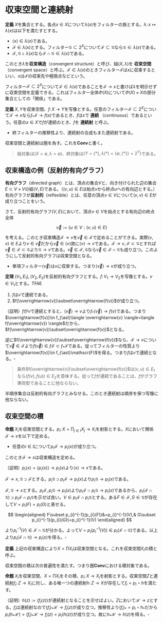 
# 収束空間と連続射

__定義__ $X$を集合とする。各点$x\in X$について$\lambda(x)$をフィルターの族とする。$\lambda\colon x\mapsto\lambda(x)$は以下を満たすとする。

- $\langle x \rangle\in\lambda(x)$である。
- $\mathscr{F}\in\lambda(x)$とする。フィルター$\mathscr{G}\subset 2^{X}$について$\mathscr{F}\subset\mathscr{G}$なら$\mathscr{G}\in\lambda(x)$である。
- $\mathscr{F}, \mathscr{G}\in\lambda(x)$なら$\mathscr{F}\cap\mathscr{G}\in\lambda(x)$である。

このとき$\lambda$を**収束構造**（convergent structure）と呼び、組$(X, \lambda)$を **収束空間** （convergent space）と呼ぶ。$\mathscr{F}\in\lambda(x)$のときフィルター$\mathscr{F}$は$x$に収束するといい、$x$は$\mathscr{F}$の収束先や極限点などという。

フィルター$\mathscr{F}\subset 2^{X}$について$\mathscr{F}\in\lambda(x)$であることを$\mathscr{F}\rightarrow x$と書けば$\lambda$を明示せずに収束空間を定義できる。これはフィルター全体$\Phi(X)$について$\Phi(X)\times X$の部分集合としての「関係」である。

__定義__ $X, Y$を収束空間、$f\colon X\rightarrow Y$を写像とする。任意のフィルター$\mathscr{F}\subset 2^{X}$について$\mathscr{F}\rightarrow x$なら$f_{\ast}\mathscr{F}\rightarrow f(x)$であるとき、$f$は$x$で **連続** （continuous）であるという。任意の$x\in X$で$f$が連続のとき、$f$を **連続射** と呼ぶ。

- 終フィルターの推移性より、連続射の合成もまた連続射である。

収束空間と連続射は圏を為す。これを$\mathbf{Conv}$と書く。

> 始対象は$(X=\emptyset, \lambda=\emptyset)$、終対象は$(Y=\lbrace \ast \rbrace, \lambda(\ast)=\lbrace\emptyset, \lbrace \ast \rbrace \rbrace=2^{Y})$である。


## 収束構造の例（反射的有向グラフ）

**有向グラフ**（directed graph）とは、頂点の集合$V$と、向き付けられた辺の集合$E\subset V\times V$の組$(V, E)$である。（$(v, u)\in E$は始点$v$から終点$u$への有向辺とする。）有向グラフが**反射的**（reflexible）とは、任意の頂点$v\in V$について$(v, v)\in E$が成り立つことをいう。

さて、反射的有向グラフ$(V, E)$において、頂点$v\in V$を始点とする有向辺の終点全体

$$
\overrightarrow{v}:=\lbrace u\in V : (v, u)\in E \rbrace
$$

を考える。このとき収束構造$\mathscr{F}\rightarrow v$を$\overrightarrow{v}\in\mathscr{F}$で定めることができる。実際$(v, v)\in E$より$v\in\overrightarrow{v}$だから$\overrightarrow{v}\in\langle v \rangle$故に$\langle v \rangle\rightarrow v$である。$\mathscr{F}\rightarrow v, \mathscr{F}\subset\mathscr{G}$とすれば$\overrightarrow{v}\in\mathscr{F}\subset\mathscr{G}$より$\mathscr{G}\rightarrow v$である。$\overrightarrow{v}\in\mathscr{F}, \mathscr{G}$なら$\overrightarrow{v}\in\mathscr{F}\cap\mathscr{G}$も成り立つ。このようにして反射的有向グラフは収束空間となる。

- 単項フィルター$\langle \overrightarrow{v} \rangle$は$v$に収束する。つまり$\langle \overrightarrow{v} \rangle\rightarrow v$が成り立つ。

__定理__ $(V_{1}, E_{1}), (V_{2}, E_{2})$を反射的有向グラフとする。$f\colon V_{1}\rightarrow V_{2}$を写像とする。$v\in V_{1}$とする。TFAE

1. $f$は$v$で連続である。
1. $f(\overrightarrow{v})\subset\overrightarrow{f(v)}$が成り立つ。

（証明）$f$が$v$で連続とすると、$\langle \overrightarrow{v} \rangle\rightarrow v$より$f_{\ast}\langle \overrightarrow{v} \rangle\rightarrow f(v)$である。つまり$\overrightarrow{f(v)}\in f_{\ast}\langle \overrightarrow{v} \rangle=\langle f(\overrightarrow{v}) \rangle$だから、$f(\overrightarrow{v})\subset\overrightarrow{f(v)}$となる。

逆に$f(\overrightarrow{v})\subset\overrightarrow{f(v)}$なら、$\mathscr{F}\rightarrow v$について$\overrightarrow{v}\in\mathscr{F}$より$f(\overrightarrow{v})\in f\mathscr{F}\subset f_{\ast}\mathscr{F}$である。従ってフィルターの性質より$\overrightarrow{f(v)}\in f_{\ast}\mathscr{F}$を得る。つまり$f$は$v$で連続となる。$\square$

> 条件$f(\overrightarrow{v})\subset\overrightarrow{f(v)}$は$(v, u)\in E_{1}$なら$(f(v), f(u))\in E_{2}$を意味する。従って$f$が連続であることは、$f$がグラフ準同型であることに他ならない。

半順序集合は反射的有向グラフとみなせる。このとき連続射は順序を保つ写像に他ならない。


## 収束空間の積

__命題__ $X_{i}$を収束空間とする。$p_{i}\colon X=\prod_{j\in I}X_{j}\rightarrow X_{i}$を射影とする。$X$において関係$\mathscr{F}\rightarrow x$を以下で定める。

- 任意の$i\in I$について$p_{i}\mathscr{F}\rightarrow p_{i}(x)$が成り立つ。

このとき$\mathscr{F}\rightarrow x$は収束構造を定める。

（証明）$p_{i}\langle x \rangle=\langle p_{i}(x) \rangle\rightarrow p_{i}(x)$より$\langle x \rangle\rightarrow x$である。

$\mathscr{F}\rightarrow x, \mathscr{G}\supset\mathscr{F}$とする。$p_{i}\mathscr{G}\supset p_{i}\mathscr{F}\rightarrow p_{i}(x)$より$p_{i}\mathscr{G}\rightarrow p_{i}(x)$である。

$\mathscr{F}, \mathscr{G}\rightarrow x$とする。$p_{i}\mathscr{F}, p_{i}\mathscr{G}\rightarrow p_{i}(x)$より$p_{i}\mathscr{F}\cap p_{i}\mathscr{G}\rightarrow p_{i}(x)$であるから、$p_{i}(\mathscr{F}\cap\mathscr{G})\supset p_{i}\mathscr{F}\cap p_{i}\mathscr{G}$を示せば良い。$V\in p_{i}\mathscr{F}\cap p_{i}\mathscr{G}$とする。ある$F\in\mathscr{F}, G\in\mathscr{G}$が存在して$V=p_{i}(F)=p_{i}(G)$と表せる。

$$
\begin{aligned}
F\subset p_{i}^{-1}(p_{i}(F))&=p_{i}^{-1}(V),& G\subset p_{i}^{-1}(p_{i}(G))=p_{i}^{-1}(V)
\end{aligned}
$$

より$p_{i}^{-1}(V)\in\mathscr{F}\cap\mathscr{G}$が分かる。よって$V=p_{i}(p_{i}^{-1}(V))\in p_{i}(\mathscr{F}\cap\mathscr{G})$である。以上より$p_{i}(\mathscr{F}\cap\mathscr{G})\rightarrow p_{i}(x)$を得る。$\square$

__定義__ 上記の収束構造により$X=\prod X_{i}$は収束空間となる。これを収束空間$X_{i}$の積と呼ぶ。

収束空間の積は次の普遍性を満たす。つまり圏$\mathbf{Conv}$における積対象である。

__命題__ $X_{i}$を収束空間、$X=\prod X_{i}$をその積、$p_{i}\colon X\rightarrow X_{i}$を射影とする。収束空間$Z$と連続射$f_{i}\colon Z\rightarrow X_{i}$に対し、ある唯一つの連続射$h\colon Z\rightarrow X$が存在して$f_{i}=p_{i}\circ h$を満たす。

（証明）$h(z):=(f_{i}(z))$が連続射となることを示せばよい。$Z$において$\mathscr{H}\rightarrow z$とする。$f_{i}$は連続射なので$(f_{i})_{\ast}\mathscr{H}\rightarrow f_{i}(z)$が成り立つ。推移性より$(f_{i})_{\ast}=p_{i}\circ h_{\ast}$だから$p_{i}(h_{\ast}\mathscr{H})=( f_{i} )_{\ast}\mathscr{H}\rightarrow f_{i}(z)=p_{i}( h(z) )$が成り立つ。故に$h_{\ast}\mathscr{H}\rightarrow h(z)$を得る。$\square$